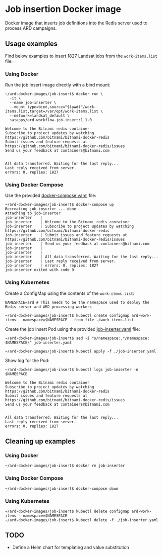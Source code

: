 # Job insertion Docker image

Docker image that inserts job definitions into the Redis server used to process ARD campaigns.

## Usage examples

Find below examples to insert 1827 Landsat jobs from the `work-items.list` file.

### Using Docker

Run the job insert image directly with a bind mount:

```
~/ard-docker-images/job-insert$ docker run \
  -it \
  --name job-inserter \
  --mount type=bind,source="$(pwd)"/work-items.list,target=/var/opt/work-items.list \
  --network=landsat_default \
  satapps/ard-workflow-job-insert:1.1.0

Welcome to the Bitnami redis container
Subscribe to project updates by watching https://github.com/bitnami/bitnami-docker-redis
Submit issues and feature requests at https://github.com/bitnami/bitnami-docker-redis/issues
Send us your feedback at containers@bitnami.com


All data transferred. Waiting for the last reply...
Last reply received from server.
errors: 0, replies: 1827
```

### Using Docker Compose

Use the provided [docker-compose.yaml](docker-compose.yaml) file:

```
~/ard-docker-images/job-insert$ docker-compose up
Recreating job-inserter ... done
Attaching to job-inserter
job-inserter    |
job-inserter    | Welcome to the Bitnami redis container
job-inserter    | Subscribe to project updates by watching https://github.com/bitnami/bitnami-docker-redis
job-inserter    | Submit issues and feature requests at https://github.com/bitnami/bitnami-docker-redis/issues
job-inserter    | Send us your feedback at containers@bitnami.com
job-inserter    |
job-inserter    |
job-inserter    | All data transferred. Waiting for the last reply...
job-inserter    | Last reply received from server.
job-inserter    | errors: 0, replies: 1827
job-inserter exited with code 0
```

### Using Kubernetes

Create a ConfigMap using the contents of the `work-items.list`:

```
NAMESPACE=ard # This needs to be the namespace used to deploy the Redis server and ARD processing workers

~/ard-docker-images/job-insert$ kubectl create configmap ard-work-items --namespace=$NAMESPACE --from-file ./work-items.list 
```

Create the job insert Pod using the provided [job-inserter.yaml](job-inserter.yaml) file:

```
~/ard-docker-images/job-insert$ sed -i "s/namespace:.*/namespace: $NAMESPACE/" job-inserter.yaml

~/ard-docker-images/job-insert$ kubectl apply -f ./job-inserter.yaml
```

Show log for the Pod:

```
~/ard-docker-images/job-insert$ kubectl logs job-inserter -n $NAMESPACE

Welcome to the Bitnami redis container
Subscribe to project updates by watching https://github.com/bitnami/bitnami-docker-redis
Submit issues and feature requests at https://github.com/bitnami/bitnami-docker-redis/issues
Send us your feedback at containers@bitnami.com


All data transferred. Waiting for the last reply...
Last reply received from server.
errors: 0, replies: 1827
```

## Cleaning up examples

### Using Docker

```
~/ard-docker-images/job-insert$ docker rm job-inserter
```

### Using Docker Compose

```
~/ard-docker-images/job-insert$ docker-compose down
```

### Using Kubernetes

```
~/ard-docker-images/job-insert$ kubectl delete configmap ard-work-items --namespace=$NAMESPACE
~/ard-docker-images/job-insert$ kubectl delete -f ./job-inserter.yaml
```

## TODO
- Define a Helm chart for templating and value substitution
